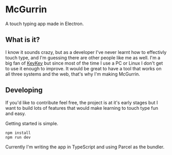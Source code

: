 # McGurrin
A touch typing app made in Electron.

## What is it?
I know it sounds crazy, but as a developer I've never learnt how to effectivly touch type, and I'm guessing there are other people like me as well. I'm a big fan of [KeyKey](https://keykey.ninja/) but since most of the time I use a PC or Linux I don't get to use it enough to improve. It would be great to have a tool that works on all three systems and the web, that's why I'm making McGurrin.

## Developing

If you'd like to contribute feel free, the project is at it's early stages but I want to build lots of features that would make learning to touch type fun and easy.

Getting started is simple.
```
npm install
npm run dev
```

Currently I'm writing the app in TypeScript and using Parcel as the bundler.

